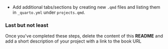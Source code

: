 
- Add additional tabs/sections by creating new `.qmd` files and listing them in `_quarto.yml` under `projects.qmd`.


### Last but not least

Once you've completed these steps, delete the content of this **README** and add a short description of your project with a link to the book URL